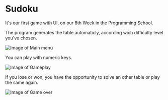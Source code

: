 # Sudoku

It's our first game with UI, on our 8th Week in the Programming School.

The program generates the table automaticly, according wich difficulty level you've chosen.

![Image of Main menu](https://drive.google.com/open?id=1xEXCMGFbh2bCKfw361creZAlVy-AmUHO)

You can play with numeric keys.

![Image of Gameplay](https://drive.google.com/open?id=1MXcoTBoc-ZfrsPusg658ohh0NWW-ijKI)

If you lose or won, you have the opportunity to solve an other table or play the same again.

![Image of Game over](https://drive.google.com/open?id=16HpAod6Druu62AEiu3yvARVkB5AzujHO)
